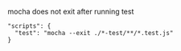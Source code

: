 mocha does not exit after running test

```
"scripts": {
  "test": "mocha --exit ./*-test/**/*.test.js"
}
```
